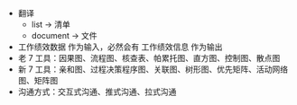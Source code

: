 - 翻译
  - list -> 清单
  - document -> 文件
- 工作绩效数据 作为输入，必然会有 工作绩效信息 作为输出
- 老 7 工具：因果图、流程图、核查表、帕累托图、直方图、控制图、散点图
- 新 7 工具：亲和图、过程决策程序图、关联图、树形图、优先矩阵、活动网络图、矩阵图
- 沟通方式：交互式沟通、推式沟通、拉式沟通
